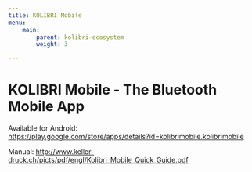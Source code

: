 ```yaml
---
title: KOLIBRI Mobile
menu:
    main:
        parent: kolibri-ecosystem
        weight: 3

---
```


# KOLIBRI Mobile - The Bluetooth Mobile App

Available for Android:  
https://play.google.com/store/apps/details?id=kolibrimobile.kolibrimobile

Manual:
http://www.keller-druck.ch/picts/pdf/engl/Kolibri_Mobile_Quick_Guide.pdf